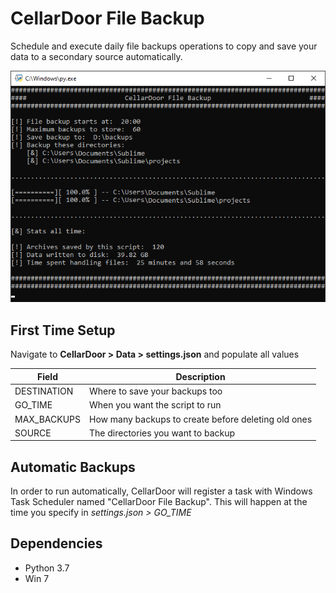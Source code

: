 # CellarDoor File Backup
Schedule and execute daily file backups operations to copy and save your data to a secondary source automatically.

![Demo Image](/resources/demo.png?raw=true "Example Operation")

## First Time Setup
Navigate to **CellarDoor > Data > settings.json** and populate all values

| Field       | Description                                         |
|-------------|-----------------------------------------------------|
| DESTINATION | Where to save your backups too                      |
| GO_TIME     | When you want the script to run                     |
| MAX_BACKUPS | How many backups to create before deleting old ones |
| SOURCE      | The directories you want to backup                  |

## Automatic Backups
In order to run automatically, CellarDoor will register a task with Windows Task Scheduler named "CellarDoor File Backup". This will happen at the time you specify in *settings.json > GO_TIME*

## Dependencies
- Python 3.7
- Win 7
